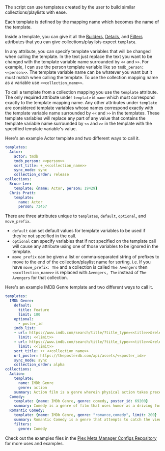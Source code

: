 The script can use templates created by the user to build similar collections/playlists with ease.

Each template is defined by the mapping name which becomes the name of the template.

Inside a template, you can give it all the [Builders](https://github.com/meisnate12/Plex-Meta-Manager/wiki/Builders), [Details](https://github.com/meisnate12/Plex-Meta-Manager/wiki/Details), and [Filters](https://github.com/meisnate12/Plex-Meta-Manager/wiki/Filters) attributes that you can give collections/playlists expect `template`. 

In any attribute, you can specify template variables that will be changed when calling the template. In the text just replace the text you want to be changed with the template variable name surrounded by `<<` and `>>`. For example, I can use the person template variable like so `tmdb_person: <<person>>`. The template variable name can be whatever you want but it must match when calling the template. To use the collection mapping name as a variable use `<<collection_name>>`.

To call a template from a collection mapping you use the `template` attribute. The only required attribute under `template` is `name` which must correspond exactly to the template mapping name. Any other attributes under `template` are considered template variables whose names correspond exactly with the template variable name surrounded by `<<` and `>>` in the templates. These template variables will replace any part of any value that contains the template variable name surrounded by `<<` and `>>` in the template with the specified template variable's value.

Here's an example Actor template and two different ways to call it.
```yaml
templates:
  Actor:
    actor: tmdb
    tmdb_person: <<person>>
    sort_title: +_<<collection_name>>
    sync_mode: sync
    collection_order: release
collections:
  Bruce Lee:
    template: {name: Actor, person: 19429}
  Chris Pratt:
    template: 
      name: Actor
      person: 73457  
```

There are three attributes unique to `templates`, `default`, `optional`, and `move_prefix`. 
* `default` can set default values for template variables to be used if they're not specified in the call. 
* `optional` can specify variables that if not specified on the template call will cause any attribute using one of those variables to be ignored in the template.
* `move_prefix` can be given a list or comma-separated string of prefixes to move to the end of the collection/playlist name for sorting.
    i.e. If you have `move_prefix: The` and a collection is called `The Avengers` then `<<collection_name>>` is replaced with `Avengers, The` instead of `The Avengers` for that collection.

Here's an example IMDB Genre template and two different ways to call it.
```yaml
templates:
  IMDb Genre:
    default:
      title: feature
      limit: 100
    optional:
      - poster_id
    imdb_list:
    - url: https://www.imdb.com/search/title/?title_type=<<title>>&release_date=1990-01-01,&user_rating=5.0,10.0&num_votes=100000,&genres=<<genre>>
      limit: <<limit>>
    - url: https://www.imdb.com/search/title/?title_type=<<title>>&release_date=1990-01-01,&user_rating=5.0,10.0&num_votes=100000,&genres=<<genre>>&sort=user_rating,desc
      limit: <<limit>>
    sort_title: ++_<<collection_name>>
    url_poster: https://theposterdb.com/api/assets/<<poster_id>>
    sync_mode: sync
    collection_order: alpha
collections:
  Action:
    template:
      name: IMDb Genre 
      genre: action
    summary: Action film is a genre wherein physical action takes precedence in the storytelling. The film will often have continuous motion and action including physical stunts, chases, fights, battles, and races. The story usually revolves around a hero that has a goal, but is facing incredible odds to obtain it.
  Comedy:
    template: {name: IMDb Genre, genre: comedy, poster_id: 69200}
    summary: Comedy is a genre of film that uses humor as a driving force. The aim of a comedy film is to illicit laughter from the audience through entertaining stories and characters. Although the comedy film may take on some serious material, most have a happy ending. Comedy film has the tendency to become a hybrid sub-genre because humor can be incorporated into many other genres. Comedies are more likely than other films to fall back on the success and popularity of an individual star.
  Romantic Comedy:
    template: {name: IMDb Genre, genre: "romance,comedy", limit: 200}
    summary: Romantic Comedy is a genre that attempts to catch the viewer’s heart with the combination of love and humor. This sub-genre is light-hearted and usually places the two protagonists in humorus situation. Romantic-Comedy film revolves around a romantic ideal, such as true love. In the end, the ideal triumphs over the situation or obstacle, thus creating a happy ending.
    filters:
      genre: Comedy
```

Check out the examples files in the [Plex Meta Manager Configs Repository](https://github.com/meisnate12/Plex-Meta-Manager-Configs/tree/master/meisnate12) for more uses and examples.
